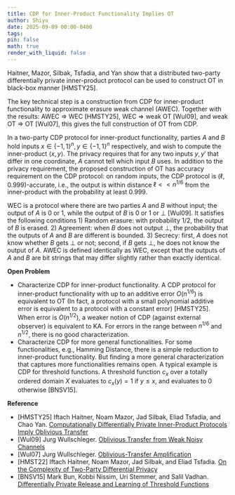 ```yaml
---
title: CDP for Inner-Product Functionality Implies OT
author: Shiyu
date: 2025-09-09 00:00-0400
tags:
pin: false
math: true
render_with_liquid: false
---
```

Haitner, Mazor, Silbak, Tsfadia, and Yan show that a distributed two-party differentially private inner-product protocol can be used to construct OT in black-box manner [HMSTY25]. 

The key technical step is a construction from CDP for inner-product functionality to approximate erasure weak channel (AWEC). Together with the results: AWEC $\Rightarrow$ WEC [HMSTY25], WEC $\Rightarrow$ weak OT [Wul09], and weak OT $\Rightarrow$ OT [Wul07], this gives the full construction of OT from CDP.

In a two-party CDP protocol for inner-product functionality, parties $A$ and $B$ hold inputs $x\in \{-1, 1\}^n, y\in \{-1, 1\}^n$ respectively, and wish to compute the inner-product $\langle x, y\rangle$. The privacy requires that for any two inputs $y, y'$ that differ in one coordinate, $A$ cannot tell which input $B$ uses.
In addition to the privacy requirement, the proposed construction of OT has accuracy requirement on the CDP protocol: on random inputs, the CDP protocol is $(\ell, 0.999)$-accurate, i.e., the output is within distance $\ell << n^{1/6}$ from the inner-product with the probability at least 0.999.

WEC is a protocol where there are two parties $A$ and $B$ without input; the output of $A$ is 0 or 1, while the output of $B$ is 0 or 1 or $\bot$ [Wul09]. It satisfies the following conditions 1) Random erasure: with probability 1/2, the output of $B$ is erased. 2) Agreement: when $B$ does not output $\bot$, the probability that the outputs of $A$ and $B$ are different is bounded. 3) Secrecy: first, $A$ does not know whether $B$ gets $\bot$ or not; second, if $B$ gets $\bot$, he does not know the output of $A$. AWEC is defined identically as WEC, except that the outputs of $A$ and $B$ are bit strings that may differ slightly rather than exactly identical.

**Open Problem**
- Characterize CDP for inner-product functionality. A CDP protocol for inner-product functionality with up to an additive error $O(n^{1/6})$ is equivalent to OT (In fact, a protocol with a small polynomial additive error is equivalent to a protocol with a constant error) [HMSTY25]. When error is $O(n^{1/2})$, a weaker notion of CDP (against external observer) is equivalent to KA. For errors in the range between $n^{1/6}$ and $n^{1/2}$, there is no good characterization.
- Characterize CDP for more general functionalities. For some functionalities, e.g., Hamming Distance, there is a simple reduction to inner-product functionality. But finding a more general characterization that captures more functionalities remains open. A typical example is CDP for threshold functions. A threshold function $c_x$ over a totally ordered domain $X$ evaluates to $c_x(y) = 1$ if $y\leq x$, and evaluates to 0 otherwise [BNSV15].


**Reference**
- [HMSTY25] Iftach Haitner, Noam Mazor, Jad Silbak, Eliad Tsfadia, and Chao Yan. [Computationally Differentially Private Inner-Product Protocols Imply Oblivious Transfer](https://arxiv.org/pdf/2502.15629)
- [Wul09] Jurg Wullschleger. [Oblivious Transfer from Weak Noisy Channels](https://eprint.iacr.org/2008/420.pdf)
- [Wul07] Jurg Wullschleger. [Oblivious-Transfer Amplification](https://iacr.org/archive/eurocrypt2007/45150555/45150555.pdf)
- [HMST22] Iftach Haitner, Noam Mazor, Jad Silbak, and Eliad Tsfadia. [On the Complexity of Two-Party Differential Privacy](https://arxiv.org/pdf/2108.07664)
- [BNSV15] Mark Bun, Kobbi Nissim, Uri Stemmer, and Salil Vadhan. [Differentially Private Release and Learning of Threshold Functions](https://ieeexplore.ieee.org/stamp/stamp.jsp?arnumber=7354419)
